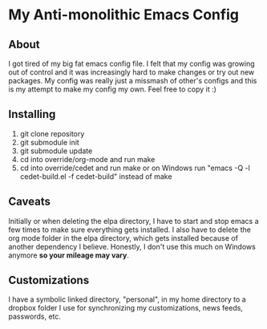 # My Anti-monolithic Emacs Config

## About
I got tired of my big fat emacs config file.  I felt that my config was growing out of control and it was increasingly hard to make changes or try out new packages.  My config was really just a missmash of other's configs and this is my attempt to make my config my own.  Feel free to copy it :)

## Installing
1. git clone repository
2. git submodule init
3. git submodule update
4. cd into override/org-mode and run make
5. cd into override/cedet and run make or on Windows run "emacs -Q -l cedet-build.el -f cedet-build" instead of make

## Caveats
Initially or when deleting the elpa directory, I have to start and stop emacs a few times to make sure everything gets installed.  I also have to delete the org mode folder in the elpa directory, which gets installed because of another dependency I believe. 
Honestly, I don't use this much on Windows anymore **so your mileage may vary**.

## Customizations 
I have a symbolic linked directory, "personal", in my home directory to a dropbox folder I use for synchronizing my customizations, news feeds, passwords, etc.
